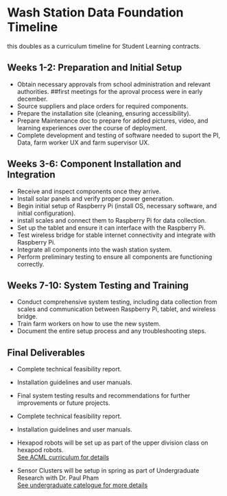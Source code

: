 # Wash Station Data Foundation Timeline
this doubles as a curriculum timeline for Student Learning contracts. 

## Weeks 1-2: Preparation and Initial Setup
-   Obtain necessary approvals from school administration and relevant authorities. ##first meetings for the aproval process were in early december.
-   Source suppliers and place orders for required components.
-   Prepare the installation site (cleaning, ensuring accessibility).
-   Prepare Maintenance doc to prepare for added pictures, video, and learning experiences over the course of deployment.
-   Complete development and testing of software needed to suport the PI, Data, farm worker UX and farm supervisor UX.

## Weeks 3-6: Component Installation and Integration
-   Receive and inspect components once they arrive.
-   Install solar panels and verify proper power generation.
-   Begin initial setup of Raspberry Pi (install OS, necessary software, and initial configuration).
-   install scales and connect them to Raspberry Pi for data collection.
-   Set up the tablet and ensure it can interface with the Raspberry Pi.
-   Test wireless bridge for stable internet connectivity and integrate with Raspberry Pi.
-   Integrate all components into the wash station system.
-   Perform preliminary testing to ensure all components are functioning correctly.

## Weeks 7-10: System Testing and Training
-   Conduct comprehensive system testing, including data collection from scales and communication between Raspberry Pi, tablet, and wireless bridge.
-   Train farm workers on how to use the new system.
-   Document the entire setup process and any troubleshooting steps.

## Final Deliverables
-   Complete technical feasibility report.
-   Installation guidelines and user manuals.
-   Final system testing results and recommendations for further improvements or future projects.
-   Complete technical feasibility report.
-   Installation guidelines and user manuals.
-   Hexapod robots will be set up as part of the upper division class on hexapod robots.  
    [See ACML curriculum for details](https://www.evergreen.edu/catalog/offering/advanced-computing-and-machine-learning-42373)
    
-   Sensor Clusters will be setup in spring as part of Undergraduate Research with Dr. Paul Pham  
    [See undergraduate catelogue for more details](https://www.evergreen.edu/catalog/offering/undergraduate-research-with-p-pham-46460-1)
